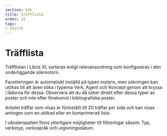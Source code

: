 ```yaml
---
section: Sök
title: Träfflista
order: 11
tags:
- search
---
```


# Träfflista

Träfflistan i Libris XL sorteras enligt relevansordning som konfigureras i den underliggande sökmotorn.

Facetteringen är automatiskt inställd på typen instans, men sökningen kan utökas till att även söka i typerna Verk, Agent och Koncept genom att kryssa i lådorna för dessa. Observera att du då söker direkt efter dessa typer av poster och inte efter förekomst i bibliografiska poster.

Antalet träffar som visas är förinställt till 20 träffar per sida och kan visas antingen som en utökad eller en komprimerad lista.

I vänsterspalten finns ytterligare möjligheter till filtreringar såsom: Typ, verkstyp, verksspråk och utgivningsdatum.
